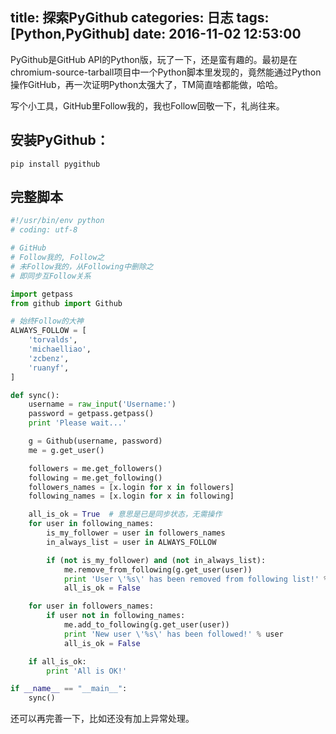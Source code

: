 title: 探索PyGithub
categories: 日志
tags: [Python,PyGithub]
date: 2016-11-02 12:53:00
---
PyGithub是GitHub API的Python版，玩了一下，还是蛮有趣的。最初是在chromium-source-tarball项目中一个Python脚本里发现的，竟然能通过Python操作GitHub，再一次证明Python太强大了，TM简直啥都能做，哈哈。

写个小工具，GitHub里Follow我的，我也Follow回敬一下，礼尚往来。

## 安装PyGithub：

`pip install pygithub`

## 完整脚本

``` python
#!/usr/bin/env python
# coding: utf-8

# GitHub
# Follow我的, Follow之
# 未Follow我的，从Following中删除之
# 即同步互Follow关系

import getpass
from github import Github

# 始终Follow的大神
ALWAYS_FOLLOW = [
    'torvalds',
    'michaelliao',
    'zcbenz',
    'ruanyf',
]

def sync():
    username = raw_input('Username:')
    password = getpass.getpass()
    print 'Please wait...'

    g = Github(username, password)
    me = g.get_user()

    followers = me.get_followers()
    following = me.get_following()
    followers_names = [x.login for x in followers]
    following_names = [x.login for x in following]

    all_is_ok = True  # 意思是已是同步状态，无需操作
    for user in following_names:
        is_my_follower = user in followers_names
        in_always_list = user in ALWAYS_FOLLOW

        if (not is_my_follower) and (not in_always_list):
            me.remove_from_following(g.get_user(user))
            print 'User \'%s\' has been removed from following list!' % user
            all_is_ok = False

    for user in followers_names:
        if user not in following_names:
            me.add_to_following(g.get_user(user))
            print 'New user \'%s\' has been followed!' % user
            all_is_ok = False

    if all_is_ok:
        print 'All is OK!'

if __name__ == "__main__":
    sync()
```

还可以再完善一下，比如还没有加上异常处理。